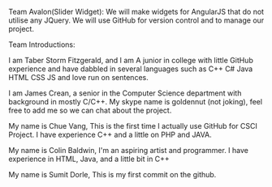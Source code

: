 Team Avalon(Slider Widget):
We will make widgets for AngularJS that do not utilise any JQuery.
We will use GitHub for version control and to manage our project.

Team Introductions:

I am Taber Storm Fitzgerald, and I am A junior in college with little GitHub experience and have dabbled in several languages such as C++ C# Java HTML CSS JS and love run on sentences.

I am James Crean, a senior in the Computer Science department with background in mostly C/C++. My skype name is goldennut (not joking), feel free to add me so we can chat about the project.

My name is Chue Vang, This is the first time I actually use GitHub for CSCI Project. I have experience C++ and a little on PHP and JAVA. 

My name is Colin Baldwin, I'm an aspiring artist and programmer. I have experience in HTML, Java, and a little bit in C++ 

My name is Sumit Dorle, This is my first commit on the github.